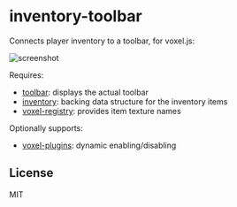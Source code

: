 # inventory-toolbar

Connects player inventory to a toolbar, for voxel.js:

![screenshot](http://i.imgur.com/yoU5PXK.png "Screenshot")

Requires:

* [toolbar](https://github.com/deathcap/toolbar): displays the actual toolbar
* [inventory](https://github.com/deathcap/inventory): backing data structure for the inventory items
* [voxel-registry](https://github.com/deathcap/voxel-registry): provides item texture names

Optionally supports:

* [voxel-plugins](https://github.com/deathcap/voxel-plugins): dynamic enabling/disabling

## License

MIT

